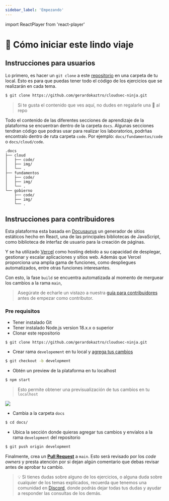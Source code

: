 ```yaml
---
sidebar_label: 'Empezando'
---
```

import ReactPlayer from 'react-player'

# 🏁 Cómo iniciar este lindo viaje

## Instrucciones para usuarios

Lo primero, es hacer un `git clone` a este [repositorio](https://github.com/gerardokaztro/cloudsec-ninja) en una carpeta de tu local. Esto es para que puedas tener todo el código de los ejercicios que se realizarán en cada tema.

```bash
$ git clone https://github.com/gerardokaztro/cloudsec-ninja.git
```

> Si te gusta el contenido que ves aquí, no dudes en regalarle una 🌟 al repo

Todo el contenido de las diferentes secciones de aprendizaje de la plataforma se encuentran dentro de la carpeta `docs`. Algunas secciones tendran código que podras usar para realizar los laboratorios, podrñas encontralo dentro de ruta carpeta `code`. Por ejemplo: `docs/fundamentos/code` o `docs/cloud/code`.

```
.docs
├── cloud
│   ├── code/
│   ├── img/
│   └── .
├── fundamentos
│   ├── code/
│   ├── img/
│   └── .
└── gobierno
    ├── code/
    ├── img/
    └── .
```

## Instrucciones para contribuidores

Esta plataforma esta basada en [Docusaurus](https://docusaurus.io) un generador de sitios estáticos hecho en React, una de las principales bibliotecas de JavaScript, como biblioteca de interfaz de usuario para la creación de páginas.

Y se ha utilizado [Vercel](https://vercel.com/) como hosting debido a su capacidad de desplegar, gestionar y escalar aplicaciones y sitios web. Además que Vercel proporciona una amplia gama de funciones, como despliegues automatizados, entre otras funciones interesantes.

Con esto, la fase `build` se encuentra automatizada al momento de merguear los cambios a la rama `main`,

> Asegúrate de echarle un vistazo a nuestra [guía para contribuidores](https://github.com/gerardokaztro/cloudsec-ninja/blob/main/CONTRIBUTING.md) antes de empezar como contributor.

### Pre requisitos

- Tener instalado Git
- Tener instalado Node.js version 18.x.x o superior
- Clonar este repositorio
```bash
$ git clone https://github.com/gerardokaztro/cloudsec-ninja.git
```
- Crear rama `developement` en tu local y [agrega tus cambios](https://github.com/gerardokaztro/cloudsec-ninja/tree/main#-a%C3%B1ade-tu-contenido)
```bash
$ git checkout -b development
```
- Obtén un preview de la plataforma en tu localhost
```bash
$ npm start
```

> Esto permite obtener una previsualización de tus cambios en tu `localhost`
<browser url="localhost:3000">
  <img src={require('@site/docs/bienvenida/img/preview_localhost.png').default}/>
</browser>

- Cambia a la carpeta `docs`
```bash
$ cd docs/
```
- Ubica la sección donde quieras agregar tus cambios y envíalos a la rama `development` del repositorio
```bash
$ git push origin development
```

Finalmente, crea un **[Pull Request](https://github.com/gerardokaztro/cloudsec-ninja/compare/main...development)** a `main`.
Esto será revisado por los *code owners* y presta atención por si dejan algún comentario que debas revisar antes de aprobar tu cambio.

> 💡 Si tienes dudas sobre alguno de los ejercicios, o alguna duda sobre cualquier de los temas explicados, recuerda que tenemos una comunidad en [Discord](/docs/bienvenida/comunidad.md), donde podrás dejar todas tus dudas y ayudar a responder las consultas de los demás.
